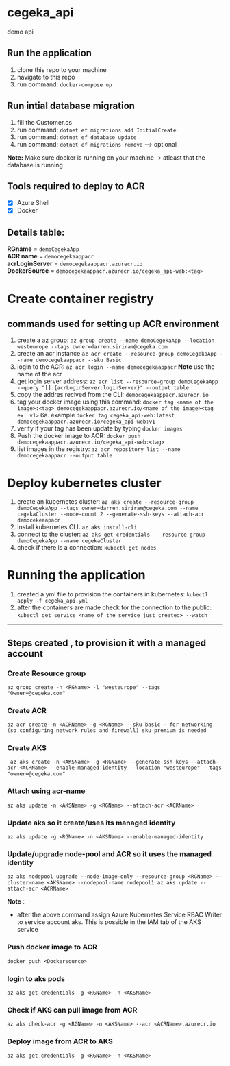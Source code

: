 # cegeka_api
demo api

## Run the application
1. clone this repo to your machine
2. navigate to this repo
3. run command: `docker-compose up`


## Run intial database migration
1. fill the Customer.cs
2. run command: `dotnet ef migrations add InitialCreate`
3. run command: `dotnet ef database update`
4. run command: `dotnet ef migrations remove` --> optional

**Note:** Make sure docker is running on your machine -> atleast that the database is running

## Tools required to deploy to ACR
- [X] Azure Shell
- [X] Docker

## Details table:
**RGname** = `demoCegekaApp` <br>
**ACR name** = `democegekaappacr` <br>
**acrLoginServer** = `democegekaappacr.azurecr.io` <br>
**DockerSource** = `democegekaappacr.azurecr.io/cegeka_api-web:<tag>`
<br>

# Create container registry
## commands used for setting up ACR environment
1. create a az group: `az group create --name demoCegekaApp --location westeurope --tags owner=darren.siriram@cegeka.com`
2. create an acr instance `az acr create --resource-group demoCegekaApp --name democegekaappacr --sku Basic`
3. login to the ACR: `az acr login --name democegekaappacr` **Note** use the name of the acr 
4. get login server address: `az acr list --resource-group demoCegekaApp --query "[].{acrLoginServer:loginServer}" --output table`
5. copy the addres recived from the CLI: `democegekaappacr.azurecr.io`
6. tag your docker image using this command: `docker tag <name of the image>:<tag> democegekaappacr.azurecr.io/<name of the image><tag ex: v1>`
    6a. example `docker tag cegeka_api-web:latest democegekaappacr.azurecr.io/cegeka_api-web:v1`
7. verify if your tag has been update by typing `docker images`
8. Push the docker image to ACR: `docker push democegekaappacr.azurecr.io/cegeka_api-web:<tag>`
9. list images in the registry: `az acr repository list --name democegekaappacr --output table`


# Deploy kubernetes cluster
1. create an kubernetes cluster: `az aks create --resource-group demoCegekaApp --tags owner=darren.siriram@cegeka.com --name cegekaCluster --node-count 2 --generate-ssh-keys --attach-acr democekeaapacr`
2. install kubernetes CLI: `az aks install-cli` 
3. connect to the cluster: `az aks get-credentials -- resource-group demoCegekaApp --name cegekaCluster`
4. check if there is a connection: `kubectl get nodes`

# Running the application
1. created a yml file to provision the containers in kubernetes: `kubectl apply -f cegeka_api.yml`
2. after the containers are made check for the connection to the public: `kubectl get service <name of the service just created> --watch`

--------------------------------------

## Steps created , to provision it with a managed account 


### Create Resource group 
```
az group create -n <RGName> -l "westeurope" --tags 
"Owner=@cegeka.com"
```

### Create ACR
```
az acr create -n <ACRName> -g <RGName> --sku basic - for networking (so configuring network rules and firewall) sku premium is needed
```

### Create AKS
```
 az aks create -n <AKSName> -g <RGName> --generate-ssh-keys --attach-acr <ACRName> --enable-managed-identity --location "westeurope" --tags "owner=@cegeka.com"
 ```

### Attach using acr-name 
```
az aks update -n <AKSName> -g <RGName> --attach-acr <ACRName>
```

### Update aks so it create/uses its managed identity
```
az aks update -g <RGName> -n <AKSName> --enable-managed-identity
```
### Update/upgrade node-pool and ACR so it uses the managed identity
```
az aks nodepool upgrade --node-image-only --resource-group <RGName> --cluster-name <AKSName> --nodepool-name nodepool1 az aks update --attach-acr <ACRName> 
 ```
**Note** :
- after the above command assign Azure Kubernetes Service RBAC Writer to service account aks. This is possible in the IAM tab of the AKS service



### Push docker image to ACR 
```
docker push <Dockersource>
```

### login to aks pods 
```
az aks get-credentials -g <RGName> -n <AKSName>
```

### Check if AKS can pull image from ACR
```
az aks check-acr -g <RGName> -n <AKSName> --acr <ACRName>.azurecr.io
```

### Deploy image from ACR to AKS
```
az aks get-credentials -g <RGName> -n <AKSName>
```